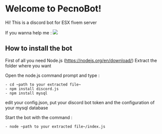 # Welcome to PecnoBot!

Hi! This is a discord bot for ESX fivem server 


If you wanna help me :
 [<img src="https://img.shields.io/badge/PayPal-Help%20Me-informational.svg">](https://www.paypal.me/LHLawliet)

## How to install the bot
First of all you need Node.js (https://nodejs.org/en/download/)
Extract the folder where you want

Open the node.js command prompt and type :

	- cd ~path to your extracted file~
	- npm install discord.js
	- npm install mysql

edit your config.json, put your discord bot token and the configuration of your mysql database

Start the bot with the command : 

	- node ~path to your extracted file~/index.js
